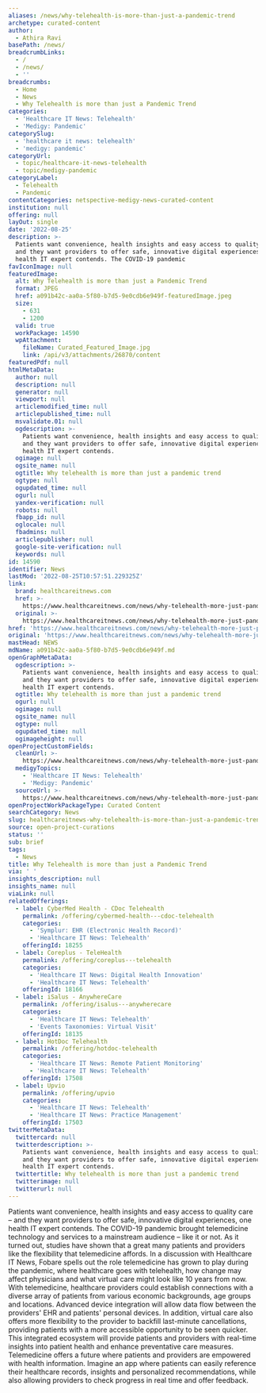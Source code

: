 ```yaml
---
aliases: /news/why-telehealth-is-more-than-just-a-pandemic-trend
archetype: curated-content
author:
  - Athira Ravi
basePath: /news/
breadcrumbLinks:
  - /
  - /news/
  - ''
breadcrumbs:
  - Home
  - News
  - Why Telehealth is more than just a Pandemic Trend
categories:
  - 'Healthcare IT News: Telehealth'
  - 'Medigy: Pandemic'
categorySlug:
  - 'healthcare it news: telehealth'
  - 'medigy: pandemic'
categoryUrl:
  - topic/healthcare-it-news-telehealth
  - topic/medigy-pandemic
categoryLabel:
  - Telehealth
  - Pandemic
contentCategories: netspective-medigy-news-curated-content
institution: null
offering: null
layOut: single
date: '2022-08-25'
description: >-
  Patients want convenience, health insights and easy access to quality care –
  and they want providers to offer safe, innovative digital experiences, one
  health IT expert contends. The COVID-19 pandemic
favIconImage: null
featuredImage:
  alt: Why Telehealth is more than just a Pandemic Trend
  format: JPEG
  href: a091b42c-aa0a-5f80-b7d5-9e0cdb6e949f-featuredImage.jpeg
  size:
    - 631
    - 1200
  valid: true
  workPackage: 14590
  wpAttachment:
    fileName: Curated_Featured_Image.jpg
    link: /api/v3/attachments/26870/content
featuredPdf: null
htmlMetaData:
  author: null
  description: null
  generator: null
  viewport: null
  articlemodified_time: null
  articlepublished_time: null
  msvalidate.01: null
  ogdescription: >-
    Patients want convenience, health insights and easy access to quality care –
    and they want providers to offer safe, innovative digital experiences, one
    health IT expert contends.
  ogimage: null
  ogsite_name: null
  ogtitle: Why telehealth is more than just a pandemic trend
  ogtype: null
  ogupdated_time: null
  ogurl: null
  yandex-verification: null
  robots: null
  fbapp_id: null
  oglocale: null
  fbadmins: null
  articlepublisher: null
  google-site-verification: null
  keywords: null
id: 14590
identifier: News
lastMod: '2022-08-25T10:57:51.229325Z'
link:
  brand: healthcareitnews.com
  href: >-
    https://www.healthcareitnews.com/news/why-telehealth-more-just-pandemic-trend
  original: >-
    https://www.healthcareitnews.com/news/why-telehealth-more-just-pandemic-trend
href: 'https://www.healthcareitnews.com/news/why-telehealth-more-just-pandemic-trend'
original: 'https://www.healthcareitnews.com/news/why-telehealth-more-just-pandemic-trend'
mastHead: NEWS
mdName: a091b42c-aa0a-5f80-b7d5-9e0cdb6e949f.md
openGraphMetaData:
  ogdescription: >-
    Patients want convenience, health insights and easy access to quality care –
    and they want providers to offer safe, innovative digital experiences, one
    health IT expert contends.
  ogtitle: Why telehealth is more than just a pandemic trend
  ogurl: null
  ogimage: null
  ogsite_name: null
  ogtype: null
  ogupdated_time: null
  ogimageheight: null
openProjectCustomFields:
  cleanUrl: >-
    https://www.healthcareitnews.com/news/why-telehealth-more-just-pandemic-trend
  medigyTopics:
    - 'Healthcare IT News: Telehealth'
    - 'Medigy: Pandemic'
  sourceUrl: >-
    https://www.healthcareitnews.com/news/why-telehealth-more-just-pandemic-trend
openProjectWorkPackageType: Curated Content
searchCategory: News
slug: healthcareitnews-why-telehealth-is-more-than-just-a-pandemic-trend
source: open-project-curations
status: ''
sub: brief
tags:
  - News
title: Why Telehealth is more than just a Pandemic Trend
via: ' '
insights_description: null
insights_name: null
viaLink: null
relatedOfferings:
  - label: CyberMed Health - CDoc Telehealth
    permalink: /offering/cybermed-health---cdoc-telehealth
    categories:
      - 'Symplur: EHR (Electronic Health Record)'
      - 'Healthcare IT News: Telehealth'
    offeringId: 18255
  - label: Coreplus - TeleHealth
    permalink: /offering/coreplus---telehealth
    categories:
      - 'Healthcare IT News: Digital Health Innovation'
      - 'Healthcare IT News: Telehealth'
    offeringId: 18166
  - label: iSalus - AnywhereCare
    permalink: /offering/isalus---anywherecare
    categories:
      - 'Healthcare IT News: Telehealth'
      - 'Events Taxonomies: Virtual Visit'
    offeringId: 18135
  - label: HotDoc Telehealth
    permalink: /offering/hotdoc-telehealth
    categories:
      - 'Healthcare IT News: Remote Patient Monitoring'
      - 'Healthcare IT News: Telehealth'
    offeringId: 17508
  - label: Upvio
    permalink: /offering/upvio
    categories:
      - 'Healthcare IT News: Telehealth'
      - 'Healthcare IT News: Practice Management'
    offeringId: 17503
twitterMetaData:
  twittercard: null
  twitterdescription: >-
    Patients want convenience, health insights and easy access to quality care –
    and they want providers to offer safe, innovative digital experiences, one
    health IT expert contends.
  twittertitle: Why telehealth is more than just a pandemic trend
  twitterimage: null
  twitterurl: null
---
```

<p>Patients want convenience, health insights and easy access to quality care – and they want providers to offer safe, innovative digital experiences, one health IT expert contends. The COVID-19 pandemic brought telemedicine technology and services to a mainstream audience – like it or not.
As it turned out, studies have shown that a great many patients and providers like the flexibility that telemedicine affords.
In a discussion with Healthcare IT News, Fobare spells out the role telemedicine has grown to play during the pandemic, where healthcare goes with telehealth, how change may affect physicians and what virtual care might look like 10 years from now. With telemedicine, healthcare providers could establish connections with a diverse array of patients from various economic backgrounds, age groups and locations.
Advanced device integration will allow data flow between the providers' EHR and patients' personal devices.
In addition, virtual care also offers more flexibility to the provider to backfill last-minute cancellations, providing patients with a more accessible opportunity to be seen quicker. This integrated ecosystem will provide patients and providers with real-time insights into patient health and enhance preventative care measures.
Telemedicine offers a future where patients and providers are empowered with health information.
Imagine an app where patients can easily reference their healthcare records, insights and personalized recommendations, while also allowing providers to check progress in real time and offer feedback.</p>